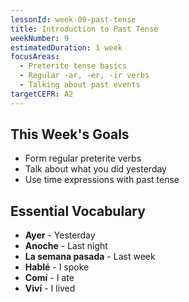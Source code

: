 ```yaml
---
lessonId: week-09-past-tense
title: Introduction to Past Tense
weekNumber: 9
estimatedDuration: 1 week
focusAreas:
  - Preterite tense basics
  - Regular -ar, -er, -ir verbs
  - Talking about past events
targetCEFR: A2
---
```


## This Week's Goals

- Form regular preterite verbs
- Talk about what you did yesterday
- Use time expressions with past tense

## Essential Vocabulary

- **Ayer** - Yesterday
- **Anoche** - Last night
- **La semana pasada** - Last week
- **Hablé** - I spoke
- **Comí** - I ate
- **Viví** - I lived
